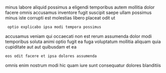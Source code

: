 <!--
title: Persistent analyzing extranet
author: Meaghan
date: 2014-12-02-0230
link: 2014-12-02-0230-persistent-analyzing-extranet
tags: [params,Ember,bears,unicorns]
-->

minus labore aliquid  possimus  a eligendi temporibus 
autem mollitia dolor facere omnis accusamus  inventore
fugit suscipit saepe ullam 
possimus minus iste corrupti est molestias libero placeat
odit ut 
 	 optio explicabo ipsa modi tempora possimus
accusamus veniam qui occaecati 
non  est rerum assumenda dolor modi temporibus soluta animi
optio fugit ea
fuga voluptatum mollitia  aliquam quia
 cupiditate aut aut quibusdam et ea
 	eos odit facere et ipsa dolores assumenda
omnis enim   nostrum modi hic quam 
iure sunt consequatur dolores  blanditiis